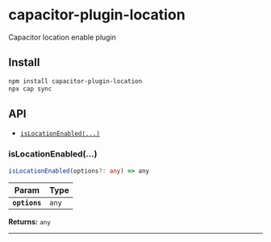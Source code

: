 # capacitor-plugin-location

Capacitor location enable plugin

## Install

```bash
npm install capacitor-plugin-location
npx cap sync
```

## API

<docgen-index>

* [`isLocationEnabled(...)`](#islocationenabled)

</docgen-index>

<docgen-api>
<!--Update the source file JSDoc comments and rerun docgen to update the docs below-->

### isLocationEnabled(...)

```typescript
isLocationEnabled(options?: any) => any
```

| Param         | Type             |
| ------------- | ---------------- |
| **`options`** | <code>any</code> |

**Returns:** <code>any</code>

--------------------

</docgen-api>
